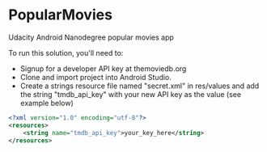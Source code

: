 # PopularMovies
Udacity Android Nanodegree popular movies app

To run this solution, you'll need to:

- Signup for a developer API key at themoviedb.org
- Clone and import project into Android Studio.
- Create a strings resource file named "secret.xml" in res/values and add the string "tmdb_api_key" with your new API key as the value (see example below)
```xml
<?xml version="1.0" encoding="utf-8"?>
<resources>
    <string name="tmdb_api_key">your_key_here</string>
</resources>
```
